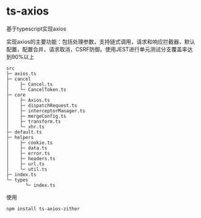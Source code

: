 # ts-axios
基于typescript实现axios

实现axios的主要功能：包括处理参数，支持链式调用，请求和响应拦截器，默认配置，配置合并，请求取消，CSRF防御。使用JEST进行单元测试分支覆盖率达到90%以上

```
src
├─ axios.ts
├─ cancel
│    ├─ Cancel.ts
│    └─ CancelToken.ts
├─ core
│    ├─ Axios.ts
│    ├─ dispatchRequest.ts
│    ├─ interceptorManager.ts
│    ├─ mergeConfig.ts
│    ├─ transform.ts
│    └─ xhr.ts
├─ default.ts
├─ helpers
│    ├─ cookie.ts
│    ├─ data.ts
│    ├─ error.ts
│    ├─ headers.ts
│    ├─ url.ts
│    └─ util.ts
├─ index.ts
└─ types
       └─ index.ts
```

使用

```
npm install ts-axios-zither
```
